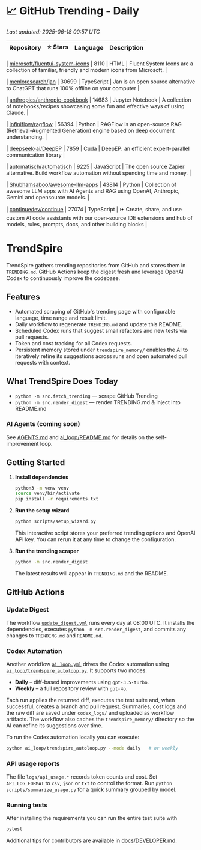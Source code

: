 <!-- TRENDING_START -->
# 📈 GitHub Trending - Daily

_Last updated: 2025-06-18 00:57 UTC_

| Repository | ⭐ Stars | Language | Description |
|------------|--------:|----------|-------------|

| [microsoft/fluentui-system-icons](https://github.com/microsoft/fluentui-system-icons) | 8110 | HTML | Fluent System Icons are a collection of familiar, friendly and modern icons from Microsoft. |

| [menloresearch/jan](https://github.com/menloresearch/jan) | 30699 | TypeScript | Jan is an open source alternative to ChatGPT that runs 100% offline on your computer |

| [anthropics/anthropic-cookbook](https://github.com/anthropics/anthropic-cookbook) | 14683 | Jupyter Notebook | A collection of notebooks/recipes showcasing some fun and effective ways of using Claude. |

| [infiniflow/ragflow](https://github.com/infiniflow/ragflow) | 56394 | Python | RAGFlow is an open-source RAG (Retrieval-Augmented Generation) engine based on deep document understanding. |

| [deepseek-ai/DeepEP](https://github.com/deepseek-ai/DeepEP) | 7859 | Cuda | DeepEP: an efficient expert-parallel communication library |

| [automatisch/automatisch](https://github.com/automatisch/automatisch) | 9225 | JavaScript | The open source Zapier alternative. Build workflow automation without spending time and money. |

| [Shubhamsaboo/awesome-llm-apps](https://github.com/Shubhamsaboo/awesome-llm-apps) | 43814 | Python | Collection of awesome LLM apps with AI Agents and RAG using OpenAI, Anthropic, Gemini and opensource models. |

| [continuedev/continue](https://github.com/continuedev/continue) | 27074 | TypeScript | ⏩ Create, share, and use custom AI code assistants with our open-source IDE extensions and hub of models, rules, prompts, docs, and other building blocks |
<!-- TRENDING_END -->

# TrendSpire

TrendSpire gathers trending repositories from GitHub and stores them in `TRENDING.md`. GitHub Actions keep the digest fresh and leverage OpenAI Codex to continuously improve the codebase.

## Features

- Automated scraping of GitHub's trending page with configurable language, time range and result limit.
- Daily workflow to regenerate `TRENDING.md` and update this README.
- Scheduled Codex runs that suggest small refactors and new tests via pull requests.
- Token and cost tracking for all Codex requests.
- Persistent memory stored under `trendspire_memory/` enables the AI to
  iteratively refine its suggestions across runs and open automated pull
  requests with context.

## What TrendSpire Does Today

- `python -m src.fetch_trending` — scrape GitHub Trending
- `python -m src.render_digest` — render TRENDING.md & inject into README.md

### AI Agents (coming soon)
See [AGENTS.md](./AGENTS.md) and [ai_loop/README.md](./ai_loop/README.md) for details on the self-improvement loop.

## Getting Started

1. **Install dependencies**
   ```bash
   python3 -m venv venv
   source venv/bin/activate
   pip install -r requirements.txt
   ```

2. **Run the setup wizard**
   ```bash
   python scripts/setup_wizard.py
   ```
   This interactive script stores your preferred trending options and OpenAI API key.
   You can rerun it at any time to change the configuration.

3. **Run the trending scraper**
   ```bash
   python -m src.render_digest
   ```
   The latest results will appear in `TRENDING.md` and the README.


## GitHub Actions

### Update Digest

The workflow [`update_digest.yml`](.github/workflows/update_digest.yml) runs every day at 08:00 UTC. It installs the dependencies, executes `python -m src.render_digest`, and commits any changes to `TRENDING.md` and `README.md`.

### Codex Automation

Another workflow [`ai_loop.yml`](.github/workflows/ai_loop.yml) drives the Codex automation using [`ai_loop/trendspire_autoloop.py`](ai_loop/trendspire_autoloop.py). It supports two modes:

- **Daily** – diff-based improvements using `gpt-3.5-turbo`.
- **Weekly** – a full repository review with `gpt-4o`.

Each run applies the returned diff, executes the test suite and, when successful, creates a branch and pull request. Summaries, cost logs and the raw diff are saved under `codex_logs/` and uploaded as workflow artifacts. The workflow also caches the `trendspire_memory/` directory so the AI can refine its suggestions over time.

To run the Codex automation locally you can execute:

```bash
python ai_loop/trendspire_autoloop.py --mode daily   # or weekly
```

### API usage reports

The file `logs/api_usage.*` records token counts and cost. Set `API_LOG_FORMAT`
to `csv`, `json` or `txt` to control the format. Run `python
scripts/summarize_usage.py` for a quick summary grouped by model.

### Running tests

After installing the requirements you can run the entire test suite with

```bash
pytest
```

Additional tips for contributors are available in
[docs/DEVELOPER.md](docs/DEVELOPER.md).
